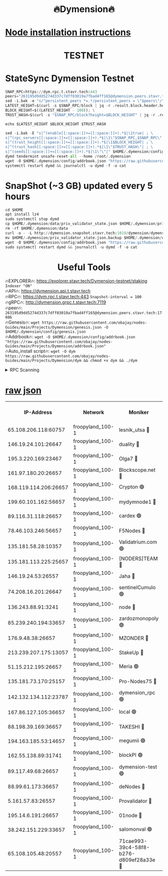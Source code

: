 <h1 align="center"> 🔥Dymension🔥</h1>

[Node installation instructions](https://github.com/obajay/nodes-Guides/tree/main/Projects/Dymension)
=

<h1 align="center"> TESTNET</h1>

# StateSync Dymension Testnet
```python
SNAP_RPC=https://dym.rpc.t.stavr.tech:443
peers="263195d9dd5274d337c7dff03019a7fbad4ff165@dymension.peers.stavr.tech:17086"
sed -i.bak -e "s/^persistent_peers *=.*/persistent_peers = \"$peers\"/" $HOME/.dymension/config/config.toml
LATEST_HEIGHT=$(curl -s $SNAP_RPC/block | jq -r .result.block.header.height); \
BLOCK_HEIGHT=$((LATEST_HEIGHT - 100)); \
TRUST_HASH=$(curl -s "$SNAP_RPC/block?height=$BLOCK_HEIGHT" | jq -r .result.block_id.hash)

echo $LATEST_HEIGHT $BLOCK_HEIGHT $TRUST_HASH

sed -i.bak -E "s|^(enable[[:space:]]+=[[:space:]]+).*$|\1true| ; \
s|^(rpc_servers[[:space:]]+=[[:space:]]+).*$|\1\"$SNAP_RPC,$SNAP_RPC\"| ; \
s|^(trust_height[[:space:]]+=[[:space:]]+).*$|\1$BLOCK_HEIGHT| ; \
s|^(trust_hash[[:space:]]+=[[:space:]]+).*$|\1\"$TRUST_HASH\"| ; \
s|^(seeds[[:space:]]+=[[:space:]]+).*$|\1\"\"|" $HOME/.dymension/config/config.toml
dymd tendermint unsafe-reset-all --home /root/.dymension
wget -O $HOME/.dymension/config/addrbook.json "https://raw.githubusercontent.com/obajay/nodes-Guides/main/Projects/Dymension/addrbook.json"
systemctl restart dymd && journalctl -u dymd -f -o cat

```
# SnapShot (~3 GB) updated every 5 hours
```python
cd $HOME
apt install lz4
sudo systemctl stop dymd
cp $HOME/.dymension/data/priv_validator_state.json $HOME/.dymension/priv_validator_state.json.backup
rm -rf $HOME/.dymension/data
curl -o - -L http://dymension.snapshot.stavr.tech:1019/dymension/dymension-snap.tar.lz4 | lz4 -c -d - | tar -x -C $HOME/.dymension --strip-components 2
mv $HOME/.dymension/priv_validator_state.json.backup $HOME/.dymension/data/priv_validator_state.json
wget -O $HOME/.dymension/config/addrbook.json "https://raw.githubusercontent.com/obajay/nodes-Guides/main/Projects/Dymension/addrbook.json"
sudo systemctl restart dymd && journalctl -u dymd -f -o cat
```

 <h1 align="center"> Useful Tools</h1>

🔥EXPLORER🔥:     https://explorer.stavr.tech/Dymension-testnet/staking        `Indexer "ON"` \
🔥API🔥:          https://dymension.api.t.stavr.tech \
🔥RPC🔥:          https://dym.rpc.t.stavr.tech:443                  `Snapshot-interval = 100` \
🔥gRPC🔥:         http://dymension.grpc.t.stavr.tech:7119 \
🔥peer🔥:         `263195d9dd5274d337c7dff03019a7fbad4ff165@dymension.peers.stavr.tech:17086` \
🔥Genesis🔥:     ```wget https://raw.githubusercontent.com/obajay/nodes-Guides/main/Projects/Dymension/genesis.json -O $HOME/.dymension/config/genesis.json``` \
🔥Addrbook🔥:    ```wget -O $HOME/.dymension/config/addrbook.json "https://raw.githubusercontent.com/obajay/nodes-Guides/main/Projects/Dymension/addrbook.json"``` \
🔥Auto_install script🔥: ```wget -O dym https://raw.githubusercontent.com/obajay/nodes-Guides/main/Projects/Dymension/dym && chmod +x dym && ./dym```

<details>
<summary>RPC Scanning</summary>

<h2 align="center"> We scan nodes in real time every 4 hours. And we provide the final result of RPC endpoints.
We cannot influence the operation of these nodes in any way. </h2>


```python
If Voting Power is higher than 0 --> then the Node is a validator of the network and may be subject to attack and be a potential threat to the chain.
```
```python
We marked such validators with a red symbol
```

</details>

[raw json](https://rpc-check.dymt.stavr.tech/dymt/rpc-dymt-result.json)
=


<table><tr><th>IP-Address</th><th>Network</th><th>Moniker</th><th>Latest Block Height</th><th>Earliest Block Height</th><th>Catching Up</th><th>Tx Index</th><th>Voting Power</th><th>Scan Time</th></tr><tr><td>65.108.206.118:60757</td><td>froopyland_100-1</td><td>lesnik_utsa 🔴</td><td>1574815</td><td>1</td><td>False</td><td>on</td><td>1</td><td>2023-12-06T06:50:16.897608895UTC</td></tr><tr><td>146.19.24.101:26647</td><td>froopyland_100-1</td><td>duality 🔴</td><td>1574818</td><td>1</td><td>False</td><td>on</td><td>1</td><td>2023-12-06T06:50:33.391686737UTC</td></tr><tr><td>195.3.220.169:23467</td><td>froopyland_100-1</td><td>Olga7 🔴</td><td>1574820</td><td>1</td><td>False</td><td>on</td><td>1</td><td>2023-12-06T06:50:48.464617523UTC</td></tr><tr><td>161.97.180.20:26657</td><td>froopyland_100-1</td><td>Blockscope.net 🔴</td><td>1574821</td><td>1</td><td>False</td><td>off</td><td>1</td><td>2023-12-06T06:50:53.866573009UTC</td></tr><tr><td>168.119.114.206:26657</td><td>froopyland_100-1</td><td>Crypton 🟢</td><td>1574822</td><td>1</td><td>False</td><td>off</td><td>0</td><td>2023-12-06T06:50:54.946376248UTC</td></tr><tr><td>199.60.101.162:56657</td><td>froopyland_100-1</td><td>mydymnode1 🔴</td><td>1574815</td><td>106001</td><td>False</td><td>off</td><td>1</td><td>2023-12-06T06:50:17.700891306UTC</td></tr><tr><td>89.116.31.118:26657</td><td>froopyland_100-1</td><td>cardex 🟢</td><td>1574817</td><td>293001</td><td>False</td><td>on</td><td>0</td><td>2023-12-06T06:50:26.273463435UTC</td></tr><tr><td>78.46.103.246:56657</td><td>froopyland_100-1</td><td>F5Nodes 🔴</td><td>1574814</td><td>407001</td><td>False</td><td>off</td><td>1</td><td>2023-12-06T06:50:13.018040296UTC</td></tr><tr><td>135.181.58.28:10357</td><td>froopyland_100-1</td><td>Validatrium.com 🟢</td><td>1574819</td><td>591001</td><td>False</td><td>on</td><td>0</td><td>2023-12-06T06:50:40.362571444UTC</td></tr><tr><td>135.181.113.225:25657</td><td>froopyland_100-1</td><td>[NODERS]TEAM 🔴</td><td>1574819</td><td>737456</td><td>False</td><td>on</td><td>1</td><td>2023-12-06T06:50:40.740416447UTC</td></tr><tr><td>146.19.24.53:26557</td><td>froopyland_100-1</td><td>Jaha 🔴</td><td>1574819</td><td>737456</td><td>False</td><td>off</td><td>1</td><td>2023-12-06T06:50:41.193426240UTC</td></tr><tr><td>74.208.16.201:26647</td><td>froopyland_100-1</td><td>sentinelCumulo 🟢</td><td>1574813</td><td>820001</td><td>False</td><td>on</td><td>0</td><td>2023-12-06T06:50:03.930442318UTC</td></tr><tr><td>136.243.88.91:3241</td><td>froopyland_100-1</td><td>node 🔴</td><td>1574819</td><td>922548</td><td>False</td><td>on</td><td>1</td><td>2023-12-06T06:50:41.492063723UTC</td></tr><tr><td>85.239.240.194:33657</td><td>froopyland_100-1</td><td>zardozmonopoly 🟢</td><td>1574823</td><td>935165</td><td>False</td><td>off</td><td>0</td><td>2023-12-06T06:51:02.680785098UTC</td></tr><tr><td>176.9.48.38:26657</td><td>froopyland_100-1</td><td>MZONDER 🔴</td><td>1574820</td><td>1006001</td><td>False</td><td>on</td><td>1</td><td>2023-12-06T06:50:47.993504391UTC</td></tr><tr><td>213.239.207.175:13057</td><td>froopyland_100-1</td><td>StakeUp 🔴</td><td>1574822</td><td>1150548</td><td>False</td><td>off</td><td>1</td><td>2023-12-06T06:50:57.760319124UTC</td></tr><tr><td>51.15.212.195:26657</td><td>froopyland_100-1</td><td>Meria 🟢</td><td>1574812</td><td>1238063</td><td>False</td><td>on</td><td>0</td><td>2023-12-06T06:50:00.313513517UTC</td></tr><tr><td>135.181.73.170:25157</td><td>froopyland_100-1</td><td>Pro-Nodes75 🔴</td><td>1574815</td><td>1274814</td><td>False</td><td>on</td><td>1</td><td>2023-12-06T06:50:14.463256739UTC</td></tr><tr><td>142.132.134.112:23787</td><td>froopyland_100-1</td><td>dymension_rpc 🟢</td><td>1574817</td><td>1274817</td><td>False</td><td>on</td><td>0</td><td>2023-12-06T06:50:30.641031491UTC</td></tr><tr><td>167.86.127.105:36657</td><td>froopyland_100-1</td><td>local 🟢</td><td>1574821</td><td>1318001</td><td>False</td><td>off</td><td>0</td><td>2023-12-06T06:50:51.452756508UTC</td></tr><tr><td>88.198.39.169:36657</td><td>froopyland_100-1</td><td>TAKESHI 🔴</td><td>1574813</td><td>1330001</td><td>False</td><td>on</td><td>1</td><td>2023-12-06T06:50:04.215222785UTC</td></tr><tr><td>194.163.185.53:14657</td><td>froopyland_100-1</td><td>megumii 🟢</td><td>1574814</td><td>1390788</td><td>False</td><td>on</td><td>0</td><td>2023-12-06T06:50:14.047484538UTC</td></tr><tr><td>162.55.138.89:31741</td><td>froopyland_100-1</td><td>blockPI 🟢</td><td>1574821</td><td>1435053</td><td>False</td><td>on</td><td>0</td><td>2023-12-06T06:50:54.146691554UTC</td></tr><tr><td>89.117.49.68:26657</td><td>froopyland_100-1</td><td>dymension-test 🟢</td><td>1574822</td><td>1473622</td><td>False</td><td>on</td><td>0</td><td>2023-12-06T06:50:55.374884972UTC</td></tr><tr><td>88.99.61.173:36657</td><td>froopyland_100-1</td><td>deNodes 🔴</td><td>1574819</td><td>1501386</td><td>False</td><td>off</td><td>1</td><td>2023-12-06T06:50:39.880007083UTC</td></tr><tr><td>5.161.57.83:26557</td><td>froopyland_100-1</td><td>Provalidator 🔴</td><td>1574812</td><td>1503071</td><td>False</td><td>on</td><td>1</td><td>2023-12-06T06:50:00.961695340UTC</td></tr><tr><td>195.14.6.191:26657</td><td>froopyland_100-1</td><td>01node 🔴</td><td>1574821</td><td>1561776</td><td>False</td><td>on</td><td>1</td><td>2023-12-06T06:50:54.553872053UTC</td></tr><tr><td>38.242.151.229:33657</td><td>froopyland_100-1</td><td>salomonval 🟢</td><td>1574820</td><td>1569001</td><td>False</td><td>off</td><td>0</td><td>2023-12-06T06:50:48.946794877UTC</td></tr><tr><td>65.108.105.48:20557</td><td>froopyland_100-1</td><td>71cae993-39c4-58f8-b276-d809ef28a33e 🔴</td><td>1574817</td><td>1570001</td><td>False</td><td>on</td><td>1</td><td>2023-12-06T06:50:30.984112315UTC</td></tr></table>

